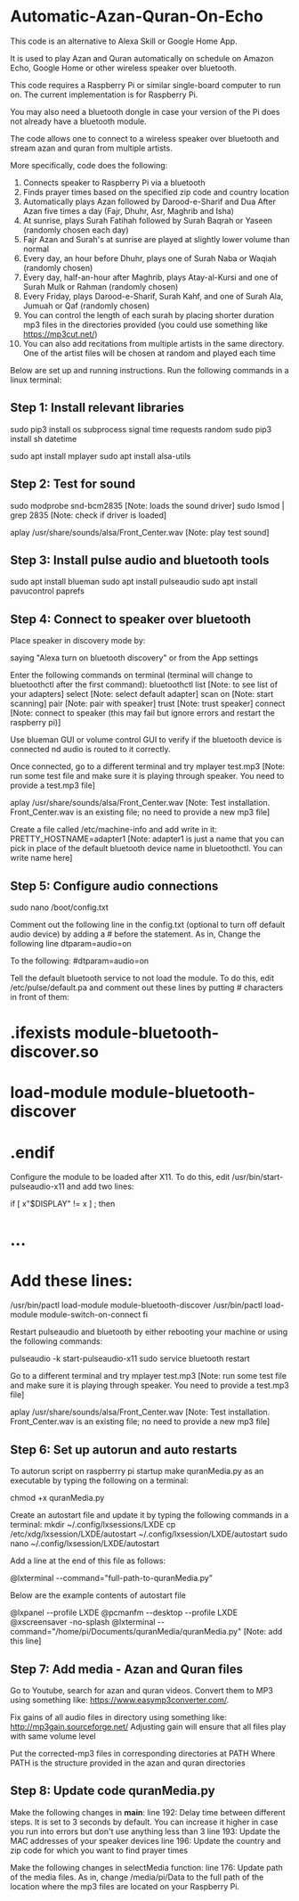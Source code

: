 # Automatic-Azan-Quran-On-Echo

This code is an alternative to Alexa Skill or Google Home App. 

It is used to play Azan and Quran automatically on schedule on Amazon Echo, Google Home or other wireless speaker over bluetooth.

This code requires a Raspberry Pi or similar single-board computer to run on. The current implementation is for Raspberry Pi. 

You may also need a bluetooth dongle in case your version of the Pi does not already have a bluetooth module.

The code allows one to connect to a wireless speaker over bluetooth and stream azan and quran from multiple artists. 

More specifically, code does the following:

1. Connects speaker to Raspberry Pi via a bluetooth
2. Finds prayer times based on the specified zip code and country location
3. Automatically plays Azan followed by Darood-e-Sharif and Dua After Azan five times a day (Fajr, Dhuhr, Asr, Maghrib and Isha)
4. At sunrise, plays Surah Fatihah followed by Surah Baqrah or Yaseen (randomly chosen each day)
5. Fajr Azan and Surah's at sunrise are played at slightly lower volume than normal
6. Every day, an hour before Dhuhr, plays one of Surah Naba or Waqiah (randomly chosen)
7. Every day, half-an-hour after Maghrib, plays Atay-al-Kursi and one of Surah Mulk or Rahman (randomly chosen)
8. Every Friday, plays Darood-e-Sharif, Surah Kahf, and one of Surah Ala, Jumuah or Qaf (randomly chosen)
9. You can control the length of each surah by placing shorter duration mp3 files in the directories provided (you could use something like https://mp3cut.net/)
10. You can also add recitations from multiple artists in the same directory. One of the artist files will be chosen at random and played each time

Below are set up and running instructions. Run the following commands in a linux terminal:

Step 1: Install relevant libraries
-------------------------------------------------
sudo pip3 install os subprocess signal time requests random
sudo pip3 install sh datetime
 
sudo apt install mplayer
sudo apt install alsa-utils

Step 2: Test for sound
-------------------------------------------------
sudo modprobe snd-bcm2835  [Note: loads the sound driver]
sudo lsmod | grep 2835     [Note: check if driver is loaded]
 
aplay /usr/share/sounds/alsa/Front_Center.wav  [Note: play test sound]

Step 3: Install pulse audio and bluetooth tools
-------------------------------------------------
sudo apt install blueman
sudo apt install pulseaudio
sudo apt install pavucontrol paprefs

Step 4: Connect to speaker over bluetooth
-------------------------------------------------
Place speaker in discovery mode by:

saying "Alexa turn on bluetooth discovery" or from the App settings

Enter the following commands on terminal (terminal will change to bluetoothctl after the first command):
bluetoothctl 
list                  [Note: to see list of your adapters]
select <ADAPTERMAC>   [Note: select default adapter]
scan on               [Note: start scanning]
pair <SPEAKERMAC>     [Note: pair with speaker]
trust <SPEAKERMAC>    [Note: trust speaker]
connect <SPEAKERMAC>  [Note: connect to speaker (this may fail but ignore errors and restart the raspberry pi)]

Use blueman GUI or volume control GUI to verify if the bluetooth device is connected nd audio is routed to it correctly.

Once connected, go to a different terminal and try
mplayer test.mp3      [Note: run some test file and make sure it is playing through speaker. You need to provide a test.mp3 file]

aplay /usr/share/sounds/alsa/Front_Center.wav [Note: Test installation. Front_Center.wav is an existing file; no need to provide a new mp3 file]

Create a file called /etc/machine-info and add write in it:
PRETTY_HOSTNAME=adapter1 [Note: adapter1 is just a name that you can pick in place of the default bluetooth device name in bluetoothctl. You can write name here]

Step 5: Configure audio connections
-------------------------------------------------
sudo nano /boot/config.txt

Comment out the following line in the config.txt (optional to turn off default audio device) by adding a # before the statement. As in,
Change the following line
dtparam=audio=on

To the following:
#dtparam=audio=on

Tell the default bluetooth service to not load the module. To do this, edit /etc/pulse/default.pa and comment out these lines by putting # characters in front of them:
# .ifexists module-bluetooth-discover.so
# load-module module-bluetooth-discover
# .endif

Configure the module to be loaded after X11. To do this, edit /usr/bin/start-pulseaudio-x11 and add two lines:

if [ x"$DISPLAY" != x ] ; then
  # ...

  # Add these lines:
  /usr/bin/pactl load-module module-bluetooth-discover
  /usr/bin/pactl load-module module-switch-on-connect
fi

Restart pulseaudio and bluetooth by either rebooting your machine or using the following commands:

pulseaudio -k
start-pulseaudio-x11
sudo service bluetooth restart

Go to a different terminal and try
mplayer test.mp3      [Note: run some test file and make sure it is playing through speaker. You need to provide a test.mp3 file]

aplay /usr/share/sounds/alsa/Front_Center.wav [Note: Test installation. Front_Center.wav is an existing file; no need to provide a new mp3 file]

Step 6: Set up autorun and auto restarts
-------------------------------------------------
To autorun script on raspberrry pi startup make quranMedia.py as an executable by typing the following on a terminal:

chmod +x quranMedia.py
 
Create an autostart file and update it by typing the following commands in a terminal:
mkdir ~/.config/lxsessions/LXDE
cp /etc/xdg/lxsession/LXDE/autostart ~/.config/lxsession/LXDE/autostart
sudo nano ~/.config/lxsession/LXDE/autostart

Add a line at the end of this file as follows:

@lxterminal --command="full-path-to-quranMedia.py"

Below are the example contents of autostart file

@lxpanel --profile LXDE
@pcmanfm --desktop --profile LXDE
@xscreensaver -no-splash
@lxterminal --command="/home/pi/Documents/quranMedia/quranMedia.py"     [Note: add this line]

Step 7: Add media - Azan and Quran files
-------------------------------------------------

Go to Youtube, search for azan and quran videos. Convert them to MP3 using something like: https://www.easymp3converter.com/. 

Fix gains of all audio files in directory using something like: http://mp3gain.sourceforge.net/
Adjusting gain will ensure that all files play with same volume level

Put the corrected-mp3 files in corresponding directories at PATH Where PATH is the structure provided in the azan and quran directories

Step 8: Update code quranMedia.py
-------------------------------------------------
Make the following changes in __main__:
line 192: Delay time between different steps. It is set to 3 seconds by default. You can increase it higher in case you run into errors but don't use anything less than 3
line 193: Update the MAC addresses of your speaker devices
line 196: Update the country and zip code for which you want to find prayer times

Make the following changes in selectMedia function:
line 176: Update path of the media files. As in, change /media/pi/Data to the full path of the location where the mp3 files are located on your Raspberry Pi.
